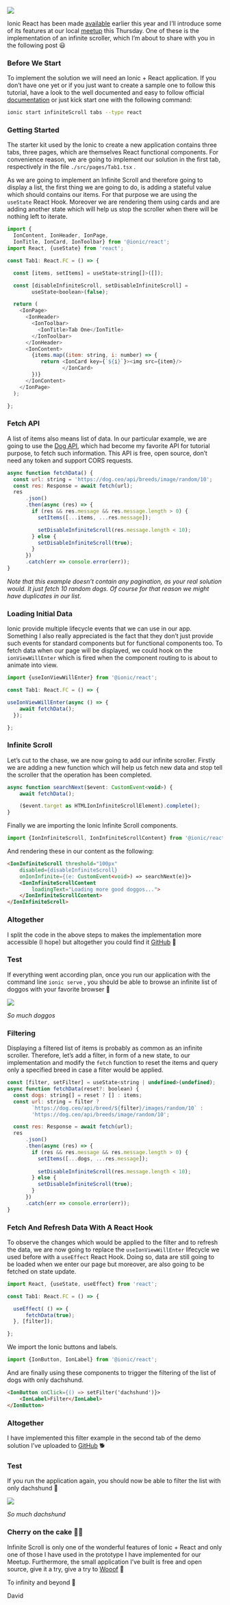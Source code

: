![](https://cdn-images-1.medium.com/max/1600/1*VST3XVmoX1R3hAXJ8OGw4A.jpeg)

Ionic React has been made [available](https://ionicframework.com/blog/announcing-ionic-react/) earlier this year and I’ll introduce some of its features at our local [meetup](https://www.meetup.com/fr-FR/Ionic-Zurich/events/265767496/) this Thursday. One of these is the implementation of an infinite scroller, which I’m about to share with you in the following post 😃

### Before We Start

To implement the solution we will need an Ionic + React application. If you don’t have one yet or if you just want to create a sample one to follow this tutorial, have a look to the well documented and easy to follow official [documentation](https://ionicframework.com/docs/react) or just kick start one with the following command:

```bash
ionic start infiniteScroll tabs --type react
```

### Getting Started

The starter kit used by the Ionic to create a new application contains three tabs, three pages, which are themselves React functional components. For convenience reason, we are going to implement our solution in the first tab, respectively in the file `./src/pages/Tab1.tsx` .

As we are going to implement an Infinite Scroll and therefore going to display a list, the first thing we are going to do, is adding a stateful value which should contains our items. For that purpose we are using the `useState` React Hook. Moreover we are rendering them using cards and are adding another state which will help us stop the scroller when there will be nothing left to iterate.

```javascript
import {
  IonContent, IonHeader, IonPage,
  IonTitle, IonCard, IonToolbar} from '@ionic/react';
import React, {useState} from 'react';

const Tab1: React.FC = () => {

  const [items, setItems] = useState<string[]>([]);

  const [disableInfiniteScroll, setDisableInfiniteScroll] = 
        useState<boolean>(false);

  return (
    <IonPage>
      <IonHeader>
        <IonToolbar>
          <IonTitle>Tab One</IonTitle>
        </IonToolbar>
      </IonHeader>
      <IonContent>
        {items.map((item: string, i: number) => {
           return <IonCard key={`${i}`}><img src={item}/>
                  </IonCard>
        })}
      </IonContent>
    </IonPage>
  );

};
```

### Fetch API

A list of items also means  list of data. In our particular example, we are going to use the [Dog API](https://dog.ceo/dog-api/), which had become my favorite API for tutorial purpose, to fetch such information. This API is free, open source, don’t need any token and support CORS requests.

```javascript
async function fetchData() {
  const url: string = 'https://dog.ceo/api/breeds/image/random/10';
  const res: Response = await fetch(url);
  res
      .json()
      .then(async (res) => {
        if (res && res.message && res.message.length > 0) {
          setItems([...items, ...res.message]);

          setDisableInfiniteScroll(res.message.length < 10);
        } else {
          setDisableInfiniteScroll(true);
        }
      })
      .catch(err => console.error(err));
}
```

*Note that this example doesn’t contain any pagination, as your real solution would. It just fetch 10 random dogs. Of course for that reason we might have duplicates in our list.*

### Loading Initial Data

Ionic provide multiple lifecycle events that we can use in our app. Something I also really appreciated is the fact that they don’t just provide such events for standard components but for functional components too. To fetch data when our page will be displayed, we could hook on the `ionViewWillEnter` which is fired when the component routing to is about to animate into view.

```javascript
import {useIonViewWillEnter} from '@ionic/react';

const Tab1: React.FC = () => {

useIonViewWillEnter(async () => {
    await fetchData();
  });

};
```

### Infinite Scroll

Let’s cut to the chase, we are now going to add our infinite scroller. Firstly we are adding a new function which will help us fetch new data and stop tell the scroller that the operation has been completed.

```javascript
async function searchNext($event: CustomEvent<void>) {
    await fetchData();

    ($event.target as HTMLIonInfiniteScrollElement).complete();
}
```

Finally we are importing the Ionic Infinite Scroll components.

```javascript
import {IonInfiniteScroll, IonInfiniteScrollContent} from '@ionic/react';
```

And rendering  these in our content as the following:

```html
<IonInfiniteScroll threshold="100px"
    disabled={disableInfiniteScroll}
    onIonInfinite={(e: CustomEvent<void>) => searchNext(e)}>
    <IonInfiniteScrollContent
        loadingText="Loading more good doggos...">
    </IonInfiniteScrollContent>
</IonInfiniteScroll>
```

### Altogether

I split the code in the above steps to makes the implementation more accessible (I hope) but altogether you could find it [GitHub](https://github.com/peterpeterparker/infiniteScroll/blob/master/src/pages/Tab1.tsx) 🐩

### Test

If everything went according plan, once you run our application with the command line `ionic serve` , you should be able to browse an infinite list of doggos with your favorite browser 🎉

![](https://cdn-images-1.medium.com/max/1600/1*zOAnHKLkcqo0M7NMtVioQQ.gif)

*So much doggos*

### Filtering

Displaying a filtered list of items is probably as common as an infinite scroller. Therefore, let’s add a filter, in form of a new state, to our implementation and modify the `fetch` function to reset the items and query only a specified breed in case a filter would be applied.

```javascript
const [filter, setFilter] = useState<string | undefined>(undefined);
async function fetchData(reset?: boolean) {
  const dogs: string[] = reset ? [] : items;
  const url: string = filter ?
        `https://dog.ceo/api/breed/${filter}/images/random/10` : 
        'https://dog.ceo/api/breeds/image/random/10';

  const res: Response = await fetch(url);
  res
      .json()
      .then(async (res) => {
        if (res && res.message && res.message.length > 0) {
          setItems([...dogs, ...res.message]);
  
          setDisableInfiniteScroll(res.message.length < 10);
        } else {
          setDisableInfiniteScroll(true);
        }
      })
      .catch(err => console.error(err));
}
```

### Fetch And Refresh Data With A React Hook

To observe the changes which would be applied to the filter and to refresh the data, we are now going to replace the `useIonViewWillEnter` lifecycle we used before with a `useEffect` React Hook. Doing so, data are still going to be loaded when we enter our page but moreover, are also going to be fetched on state update.

```javascript
import React, {useState, useEffect} from 'react';

const Tab1: React.FC = () => {

  useEffect( () => {
      fetchData(true);
  }, [filter]);

};
```

We import the Ionic buttons and labels.

```javascript
import {IonButton, IonLabel} from '@ionic/react';
```

And are finally using these components to trigger the filtering of the list of
dogs with only dachshund.

```html
<IonButton onClick={() => setFilter('dachshund')}>
    <IonLabel>Filter</IonLabel>
</IonButton>
```

### Altogether

I have implemented this filter example in the second tab of the demo solution I’ve uploaded to [GitHub](https://github.com/peterpeterparker/infiniteScroll/blob/master/src/pages/Tab2.tsx) 🐕

### Test

If you run the application again, you should now be able to filter the list with only dachshund 🥳

![](https://cdn-images-1.medium.com/max/1600/1*dCTUxVxI8yfkxGsqtV0baA.gif)

*So much dachshund*

### Cherry on the cake 🍒🎂

Infinite Scroll is only one of the wonderful features of Ionic + React and only one of those I have used in the prototype I have implemented for our Meetup. Furthermore, the small application I’ve built is free and open source, give it a try, give a try to [Wooof](https://wooof.ch) 🐶

To infinity and beyond 🚀

David

